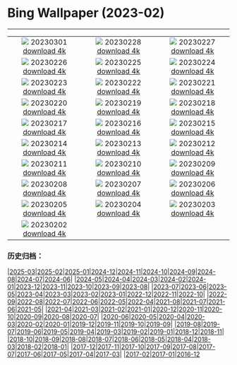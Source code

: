 # Bing Wallpaper (2023-02)
**************
| | | |
| :----: | :----: | :----: |
| ![](https://www.bing.com/th?id=OHR.LuebeckCityGate_ZH-CN4618826141_1920x1080.jpg) 20230301 [download 4k](https://www.bing.com/th?id=OHR.LuebeckCityGate_ZH-CN4618826141_UHD.jpg) | ![](https://www.bing.com/th?id=OHR.AtraniAmalfi_ZH-CN6391731688_1920x1080.jpg) 20230228 [download 4k](https://www.bing.com/th?id=OHR.AtraniAmalfi_ZH-CN6391731688_UHD.jpg) | ![](https://www.bing.com/th?id=OHR.PolarBearFrost_ZH-CN5918160947_1920x1080.jpg) 20230227 [download 4k](https://www.bing.com/th?id=OHR.PolarBearFrost_ZH-CN5918160947_UHD.jpg) |
| ![](https://www.bing.com/th?id=OHR.CanopyPeru_ZH-CN5659581553_1920x1080.jpg) 20230226 [download 4k](https://www.bing.com/th?id=OHR.CanopyPeru_ZH-CN5659581553_UHD.jpg) | ![](https://www.bing.com/th?id=OHR.BryceAnniv_ZH-CN5305245786_1920x1080.jpg) 20230225 [download 4k](https://www.bing.com/th?id=OHR.BryceAnniv_ZH-CN5305245786_UHD.jpg) | ![](https://www.bing.com/th?id=OHR.RichmondParkDuck_ZH-CN4956127005_1920x1080.jpg) 20230224 [download 4k](https://www.bing.com/th?id=OHR.RichmondParkDuck_ZH-CN4956127005_UHD.jpg) |
| ![](https://www.bing.com/th?id=OHR.BabblingBrook_ZH-CN9371346787_1920x1080.jpg) 20230223 [download 4k](https://www.bing.com/th?id=OHR.BabblingBrook_ZH-CN9371346787_UHD.jpg) | ![](https://www.bing.com/th?id=OHR.FriedensglockeFichtelberg_ZH-CN5510489151_1920x1080.jpg) 20230222 [download 4k](https://www.bing.com/th?id=OHR.FriedensglockeFichtelberg_ZH-CN5510489151_UHD.jpg) | ![](https://www.bing.com/th?id=OHR.MardiGrasNOLA_ZH-CN9628788934_1920x1080.jpg) 20230221 [download 4k](https://www.bing.com/th?id=OHR.MardiGrasNOLA_ZH-CN9628788934_UHD.jpg) |
| ![](https://www.bing.com/th?id=OHR.Itaimbezinho_ZH-CN5641449623_1920x1080.jpg) 20230220 [download 4k](https://www.bing.com/th?id=OHR.Itaimbezinho_ZH-CN5641449623_UHD.jpg) | ![](https://www.bing.com/th?id=OHR.MauiWhale_ZH-CN6664793962_1920x1080.jpg) 20230219 [download 4k](https://www.bing.com/th?id=OHR.MauiWhale_ZH-CN6664793962_UHD.jpg) | ![](https://www.bing.com/th?id=OHR.EbenIceCave_ZH-CN6035107581_1920x1080.jpg) 20230218 [download 4k](https://www.bing.com/th?id=OHR.EbenIceCave_ZH-CN6035107581_UHD.jpg) |
| ![](https://www.bing.com/th?id=OHR.BirdcountAllen_ZH-CN4029022734_1920x1080.jpg) 20230217 [download 4k](https://www.bing.com/th?id=OHR.BirdcountAllen_ZH-CN4029022734_UHD.jpg) | ![](https://www.bing.com/th?id=OHR.FireFallYosemite_ZH-CN3351604820_1920x1080.jpg) 20230216 [download 4k](https://www.bing.com/th?id=OHR.FireFallYosemite_ZH-CN3351604820_UHD.jpg) | ![](https://www.bing.com/th?id=OHR.HippoDayChobe_ZH-CN2883647954_1920x1080.jpg) 20230215 [download 4k](https://www.bing.com/th?id=OHR.HippoDayChobe_ZH-CN2883647954_UHD.jpg) |
| ![](https://www.bing.com/th?id=OHR.OtaruIgloo_ZH-CN2078929256_1920x1080.jpg) 20230214 [download 4k](https://www.bing.com/th?id=OHR.OtaruIgloo_ZH-CN2078929256_UHD.jpg) | ![](https://www.bing.com/th?id=OHR.MoonValley_ZH-CN1906470869_1920x1080.jpg) 20230213 [download 4k](https://www.bing.com/th?id=OHR.MoonValley_ZH-CN1906470869_UHD.jpg) | ![](https://www.bing.com/th?id=OHR.BoobyDarwinDay_ZH-CN9917306809_1920x1080.jpg) 20230212 [download 4k](https://www.bing.com/th?id=OHR.BoobyDarwinDay_ZH-CN9917306809_UHD.jpg) |
| ![](https://www.bing.com/th?id=OHR.DarkSkiesDV_ZH-CN1076500221_1920x1080.jpg) 20230211 [download 4k](https://www.bing.com/th?id=OHR.DarkSkiesDV_ZH-CN1076500221_UHD.jpg) | ![](https://www.bing.com/th?id=OHR.EpidaurusGreece_ZH-CN0640135476_1920x1080.jpg) 20230210 [download 4k](https://www.bing.com/th?id=OHR.EpidaurusGreece_ZH-CN0640135476_UHD.jpg) | ![](https://www.bing.com/th?id=OHR.LowerAntelopeAZ_ZH-CN4758496750_1920x1080.jpg) 20230209 [download 4k](https://www.bing.com/th?id=OHR.LowerAntelopeAZ_ZH-CN4758496750_UHD.jpg) |
| ![](https://www.bing.com/th?id=OHR.EileanDonanDawn_ZH-CN0383017858_1920x1080.jpg) 20230208 [download 4k](https://www.bing.com/th?id=OHR.EileanDonanDawn_ZH-CN0383017858_UHD.jpg) | ![](https://www.bing.com/th?id=OHR.MedievalLabro_ZH-CN0015356188_1920x1080.jpg) 20230207 [download 4k](https://www.bing.com/th?id=OHR.MedievalLabro_ZH-CN0015356188_UHD.jpg) | ![](https://www.bing.com/th?id=OHR.WaitangiFjordlandNP_ZH-CN9436140228_1920x1080.jpg) 20230206 [download 4k](https://www.bing.com/th?id=OHR.WaitangiFjordlandNP_ZH-CN9436140228_UHD.jpg) |
| ![](https://www.bing.com/th?id=OHR.YearRabbit_ZH-CN2751166096_1920x1080.jpg) 20230205 [download 4k](https://www.bing.com/th?id=OHR.YearRabbit_ZH-CN2751166096_UHD.jpg) | ![](https://www.bing.com/th?id=OHR.Lichun2023_ZH-CN7842399047_1920x1080.jpg) 20230204 [download 4k](https://www.bing.com/th?id=OHR.Lichun2023_ZH-CN7842399047_UHD.jpg) | ![](https://www.bing.com/th?id=OHR.QuebecFrontenac_ZH-CN9519096458_1920x1080.jpg) 20230203 [download 4k](https://www.bing.com/th?id=OHR.QuebecFrontenac_ZH-CN9519096458_UHD.jpg) |
| ![](https://www.bing.com/th?id=OHR.GroundhogThree_ZH-CN6720558481_1920x1080.jpg) 20230202 [download 4k](https://www.bing.com/th?id=OHR.GroundhogThree_ZH-CN6720558481_UHD.jpg) |  |  |

### 历史归档：

|[2025-03](/../2025-03/2025-03.md)|[2025-02](/../2025-02/2025-02.md)|[2025-01](/../2025-01/2025-01.md)|[2024-12](/../2024-12/2024-12.md)|[2024-11](/../2024-11/2024-11.md)|[2024-10](/../2024-10/2024-10.md)|[2024-09](/../2024-09/2024-09.md)|[2024-08](/../2024-08/2024-08.md)|[2024-07](/../2024-07/2024-07.md)|[2024-06](/../2024-06/2024-06.md)|
|[2024-05](/../2024-05/2024-05.md)|[2024-04](/../2024-04/2024-04.md)|[2024-03](/../2024-03/2024-03.md)|[2024-02](/../2024-02/2024-02.md)|[2024-01](/../2024-01/2024-01.md)|[2023-12](/../2023-12/2023-12.md)|[2023-11](/../2023-11/2023-11.md)|[2023-10](/../2023-10/2023-10.md)|[2023-09](/../2023-09/2023-09.md)|[2023-08](/../2023-08/2023-08.md)|
|[2023-07](/../2023-07/2023-07.md)|[2023-06](/../2023-06/2023-06.md)|[2023-05](/../2023-05/2023-05.md)|[2023-04](/../2023-04/2023-04.md)|[2023-03](/../2023-03/2023-03.md)|[2023-02](/2023-02.md)|[2023-01](/../2023-01/2023-01.md)|[2022-12](/../2022-12/2022-12.md)|[2022-11](/../2022-11/2022-11.md)|[2022-10](/../2022-10/2022-10.md)|
|[2022-09](/../2022-09/2022-09.md)|[2022-08](/../2022-08/2022-08.md)|[2022-07](/../2022-07/2022-07.md)|[2022-06](/../2022-06/2022-06.md)|[2022-05](/../2022-05/2022-05.md)|[2022-04](/../2022-04/2022-04.md)|[2021-08](/../2021-08/2021-08.md)|[2021-07](/../2021-07/2021-07.md)|[2021-06](/../2021-06/2021-06.md)|[2021-05](/../2021-05/2021-05.md)|
|[2021-04](/../2021-04/2021-04.md)|[2021-03](/../2021-03/2021-03.md)|[2021-02](/../2021-02/2021-02.md)|[2021-01](/../2021-01/2021-01.md)|[2020-12](/../2020-12/2020-12.md)|[2020-11](/../2020-11/2020-11.md)|[2020-10](/../2020-10/2020-10.md)|[2020-09](/../2020-09/2020-09.md)|[2020-08](/../2020-08/2020-08.md)|[2020-07](/../2020-07/2020-07.md)|
|[2020-06](/../2020-06/2020-06.md)|[2020-05](/../2020-05/2020-05.md)|[2020-04](/../2020-04/2020-04.md)|[2020-03](/../2020-03/2020-03.md)|[2020-02](/../2020-02/2020-02.md)|[2020-01](/../2020-01/2020-01.md)|[2019-12](/../2019-12/2019-12.md)|[2019-11](/../2019-11/2019-11.md)|[2019-10](/../2019-10/2019-10.md)|[2019-09](/../2019-09/2019-09.md)|
|[2019-08](/../2019-08/2019-08.md)|[2019-07](/../2019-07/2019-07.md)|[2019-06](/../2019-06/2019-06.md)|[2019-05](/../2019-05/2019-05.md)|[2019-04](/../2019-04/2019-04.md)|[2019-03](/../2019-03/2019-03.md)|[2019-02](/../2019-02/2019-02.md)|[2019-01](/../2019-01/2019-01.md)|[2018-12](/../2018-12/2018-12.md)|[2018-11](/../2018-11/2018-11.md)|
|[2018-10](/../2018-10/2018-10.md)|[2018-09](/../2018-09/2018-09.md)|[2018-08](/../2018-08/2018-08.md)|[2018-07](/../2018-07/2018-07.md)|[2018-06](/../2018-06/2018-06.md)|[2018-05](/../2018-05/2018-05.md)|[2018-04](/../2018-04/2018-04.md)|[2018-03](/../2018-03/2018-03.md)|[2018-02](/../2018-02/2018-02.md)|[2018-01](/../2018-01/2018-01.md)|
|[2017-12](/../2017-12/2017-12.md)|[2017-11](/../2017-11/2017-11.md)|[2017-10](/../2017-10/2017-10.md)|[2017-09](/../2017-09/2017-09.md)|[2017-08](/../2017-08/2017-08.md)|[2017-07](/../2017-07/2017-07.md)|[2017-06](/../2017-06/2017-06.md)|[2017-05](/../2017-05/2017-05.md)|[2017-04](/../2017-04/2017-04.md)|[2017-03](/../2017-03/2017-03.md)|
|[2017-02](/../2017-02/2017-02.md)|[2017-01](/../2017-01/2017-01.md)|[2016-12](/../2016-12/2016-12.md)
